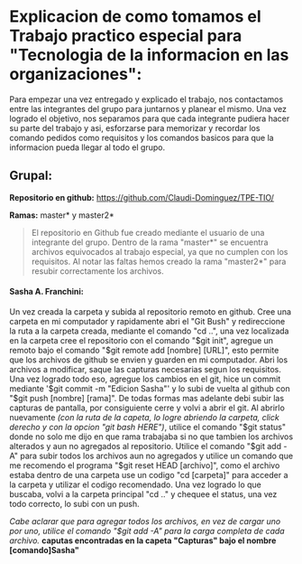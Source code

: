 # Explicacion de como tomamos el Trabajo practico especial para "Tecnologia de la informacion en las organizaciones":

Para empezar una vez entregado y explicado el trabajo, nos contactamos entre las integrantes del grupo para juntarnos y planear el mismo. Una vez logrado el objetivo, nos separamos para que cada integrante pudiera hacer su parte del trabajo y asi, esforzarse para memorizar y recordar los comando pedidos como requisitos y los comandos basicos para que la informacion pueda llegar al todo el grupo.


## Grupal:

**Repositorio en github:** https://github.com/Claudi-Dominguez/TPE-TIO/

**Ramas:** master* y master2*
> El repositorio en Github fue creado mediante el usuario de una integrante del grupo. Dentro de la rama "master*" se encuentra archivos equivocados al trabajo especial, ya que no cumplen con los requisitos. Al notar las faltas hemos creado la rama "master2*" para resubir correctamente los archivos.

#### Sasha A. Franchini:

Un vez creada la carpeta y subida al repositorio remoto en github. Cree una carpeta en mi computador y rapidamente abri el "Git Bush" y redireccione la ruta a la carpeta creada, mediante el comando "cd ..", una vez localizada en la carpeta cree el repositorio con el comando "$git init", agregue un remoto bajo el comando "$git remote add [nombre] [URL]", esto permite que los archivos de github se envien y guarden en mi computador. Abri los archivos a modificar, saque las capturas necesarias segun los requisitos. Una vez logrado todo eso, agregue los cambios en el git, hice un commit mediante '$git commit -m "Edicion Sasha"' y lo subi de vuelta al github con "$git push [nombre] [rama]".
De todas formas mas adelante debi subir las capturas de pantalla, por consiguiente cerre y volvi a abrir el git. Al abrirlo nuevamente *(con la ruta de la capeta, lo logre abriendo la carpeta, click derecho y con la opcion "git bash HERE")*, utilice el comando "$git status" donde no solo me dijo en que rama trabajaba si no que tambien los archivos alterados y aun no agregados al repositorio. Utilice el comando "$git add -A" para subir todos los archivos aun no agregados y utilice un comando que me recomendo el programa "$git reset HEAD [archivo]", como el archivo estaba dentro de una carpeta use un codigo "cd [carpeta]" para acceder a la carpeta y utilizar el codigo recomendado. Una vez logrado lo que buscaba, volvi a la carpeta principal "cd .." y chequee el status, una vez todo correcto, lo subi con un push.

*Cabe aclarar que para agregar todos los archivos, en vez de cargar uno por uno, utilice el comando "$git add -A" para la carga completa de cada archivo.*
**caputas encontradas en la capeta "Capturas" bajo el nombre [comando]Sasha"**
